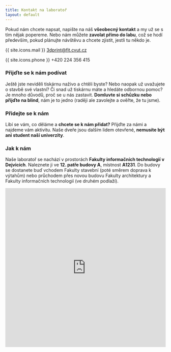 ```yaml
---
title: Kontakt na laboratoř
layout: default
---
```


Pokud nám chcete napsat, napište na náš **všeobecný kontakt** a my už se s tím nějak popereme. Nebo nám můžete **zavolat přímo do labu**, což se hodí především, pokud plánujte návštěvu a chcete zjistit, jestli tu někdo je.

{{ site.icons.mail }} [3dprint@fit.cvut.cz](mailto:3dprint@fit.cvut.cz)

{{ site.icons.phone }} +420 224 356 415

### Přijďte se k nám podívat
Ještě jste neviděli tiskárnu naživo a chtěli byste? Nebo naopak už uvažujete o stavbě své vlastní? Či snad už tiskárnu máte a hledáte odbornou pomoc? Je mnoho důvodů, proč se u nás zastavit. **Domluvte si schůzku nebo přijďte na blind**, nám je to jedno (raději ale zavolejte a ověřte, že tu jsme).

### Přidejte se k nám
Líbí se vám, co děláme a **chcete se k nám přidat?** Přijďte za námi a najdeme vám aktivitu. Naše dveře jsou dalším lidem otevřené, **nemusíte být ani student naší univerzity**.

### Jak k nám
Naše laboratoř se nachází v prostorách **Fakulty informačních technologií v Dejvicích**. Naleznete ji ve **12. patře budovy A**, místnost **A1231**. Do budovy se dostanete buď vchodem Fakulty stavební (poté směrem doprava k výtahům) nebo průchodem přes novou budovu Fakulty architektury a Fakulty informačních technologií (ve druhém podlaží).

<p><iframe width="100%" height="500" frameborder="0" scrolling="no" marginheight="0" marginwidth="0" src="http://maps.google.com/maps?f=q&amp;source=s_q&amp;hl=cs&amp;geocode=&amp;q=Th%C3%A1kurova+7%2F2077,+praha&amp;aq=&amp;sll=37.0625,-95.677068&amp;sspn=66.447705,75.498047&amp;ie=UTF8&amp;hq=&amp;hnear=Th%C3%A1kurova+2077%2F7,+160+00+Praha+6-Dejvice,+%C4%8Cesk%C3%A1+republika&amp;t=m&amp;ll=50.104561,14.389064&amp;spn=0.004129,0.006437&amp;z=16&amp;iwloc=A&amp;output=embed">Thákurova 7<br />Praha 6 &ndash; Dejvice<br />160 00</iframe></p>
